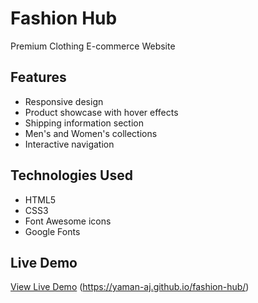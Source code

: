 # Fashion Hub

Premium Clothing E-commerce Website

## Features
- Responsive design
- Product showcase with hover effects
- Shipping information section
- Men's and Women's collections
- Interactive navigation

## Technologies Used
- HTML5
- CSS3
- Font Awesome icons
- Google Fonts

## Live Demo
[View Live Demo](#) (https://yaman-aj.github.io/fashion-hub/)
